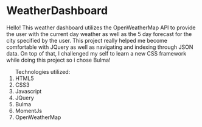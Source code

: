 # WeatherDashboard

Hello! This weather dashboard utilizes the OpenWeatherMap API to provide the user with the current day weather as well as the 5 day forecast for the city specified by the user. This project really helped me become comfortable with JQuery as well as navigating and indexing through JSON data. On top of that, I challenged my self to learn a new CSS framework while doing this project so i chose Bulma!

<ol>Technologies utilized:
  <li>HTML5</li>
  <li>CSS3</li>
  <li>Javascript</li>
  <li>JQuery</li>
  <li>Bulma</li>
  <li>MomentJs</li>
  <li>OpenWeatherMap</li>
  </ol>
